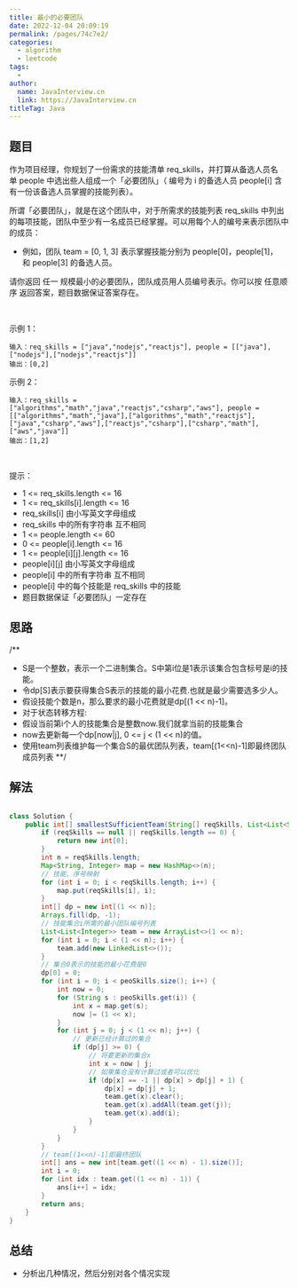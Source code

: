 ```yaml
---
title: 最小的必要团队
date: 2022-12-04 20:09:19
permalink: /pages/74c7e2/
categories:
  - algorithm
  - leetcode
tags:
  - 
author: 
  name: JavaInterview.cn
  link: https://JavaInterview.cn
titleTag: Java
---
```


## 题目

作为项目经理，你规划了一份需求的技能清单 req_skills，并打算从备选人员名单 people 中选出些人组成一个「必要团队」（ 编号为 i 的备选人员 people[i] 含有一份该备选人员掌握的技能列表）。

所谓「必要团队」，就是在这个团队中，对于所需求的技能列表 req_skills 中列出的每项技能，团队中至少有一名成员已经掌握。可以用每个人的编号来表示团队中的成员：

- 例如，团队 team = [0, 1, 3] 表示掌握技能分别为 people[0]，people[1]，和 people[3] 的备选人员。

请你返回 任一 规模最小的必要团队，团队成员用人员编号表示。你可以按 任意顺序 返回答案，题目数据保证答案存在。

 

示例 1：

    输入：req_skills = ["java","nodejs","reactjs"], people = [["java"],["nodejs"],["nodejs","reactjs"]]
    输出：[0,2]
示例 2：

    输入：req_skills = ["algorithms","math","java","reactjs","csharp","aws"], people = [["algorithms","math","java"],["algorithms","math","reactjs"],["java","csharp","aws"],["reactjs","csharp"],["csharp","math"],["aws","java"]]
    输出：[1,2]
 

提示：

- 1 <= req_skills.length <= 16
- 1 <= req_skills[i].length <= 16
- req_skills[i] 由小写英文字母组成
- req_skills 中的所有字符串 互不相同
- 1 <= people.length <= 60
- 0 <= people[i].length <= 16
- 1 <= people[i][j].length <= 16
- people[i][j] 由小写英文字母组成
- people[i] 中的所有字符串 互不相同
- people[i] 中的每个技能是 req_skills 中的技能
- 题目数据保证「必要团队」一定存在


## 思路

/**
 * S是一个整数，表示一个二进制集合。S中第i位是1表示该集合包含标号是i的技能。
 * 令dp[S]表示要获得集合S表示的技能的最小花费.也就是最少需要选多少人。
 * 假设技能个数是n，那么要求的最小花费就是dp[(1 << n)-1]。
 * 对于状态转移方程:
 * 假设当前第i个人的技能集合是整数now.我们就拿当前的技能集合
 * now去更新每一个dp[now|j], 0 <= j < (1 << n)的值。
 * 使用team列表维护每一个集合S的最优团队列表，team[(1<<n)-1]即最终团队成员列表
 **/

## 解法
```java

class Solution {
    public int[] smallestSufficientTeam(String[] reqSkills, List<List<String>> peoSkills) {
        if (reqSkills == null || reqSkills.length == 0) {
            return new int[0];
        }
        int n = reqSkills.length;
        Map<String, Integer> map = new HashMap<>(n);
        // 技能、序号映射
        for (int i = 0; i < reqSkills.length; i++) {
            map.put(reqSkills[i], i);
        }
        int[] dp = new int[(1 << n)];
        Arrays.fill(dp, -1);
        // 技能集合i所需的最小团队编号列表
        List<List<Integer>> team = new ArrayList<>(1 << n);
        for (int i = 0; i < (1 << n); i++) {
            team.add(new LinkedList<>());
        }
        // 集合0表示的技能的最小花费是0
        dp[0] = 0;
        for (int i = 0; i < peoSkills.size(); i++) {
            int now = 0;
            for (String s : peoSkills.get(i)) {
                int x = map.get(s);
                now |= (1 << x);
            }
            for (int j = 0; j < (1 << n); j++) {
                // 更新已经计算过的集合
                if (dp[j] >= 0) {
                    // 将要更新的集合x
                    int x = now | j;
                    // 如果集合没有计算过或者可以优化
                    if (dp[x] == -1 || dp[x] > dp[j] + 1) {
                        dp[x] = dp[j] + 1;
                        team.get(x).clear();
                        team.get(x).addAll(team.get(j));
                        team.get(x).add(i);
                    }
                }
            }
        }
        // team[(1<<n)-1]即最终团队
        int[] ans = new int[team.get((1 << n) - 1).size()];
        int i = 0;
        for (int idx : team.get((1 << n) - 1)) {
            ans[i++] = idx;
        }
        return ans;
    }
}
```

## 总结

- 分析出几种情况，然后分别对各个情况实现 
